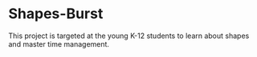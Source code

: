 # Shapes-Burst
 This project is targeted at the young K-12 students to learn about shapes and master time management.
